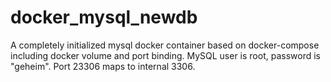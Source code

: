 # docker_mysql_newdb
A completely initialized mysql docker container based on docker-compose including docker volume and port binding. 
MySQL user is root, password is "geheim".
Port 23306 maps to internal 3306.
